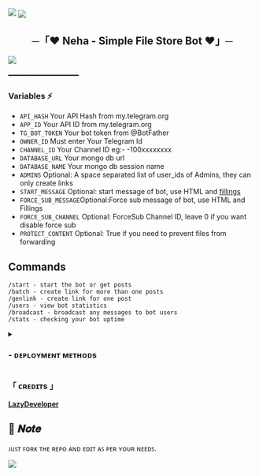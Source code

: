 
<img src="https://user-images.githubusercontent.com/73097560/115834477-dbab4500-a447-11eb-908a-139a6edaec5c.gif">
<img src='https://i.ibb.co/wLRVwrD/Neha-20241027-134327-0000.png' align="center">
<h2 align="center">
  ─「❤ Neha - Simple File Store Bot ❤」─
</h2>
<img src="https://user-images.githubusercontent.com/73097560/115834477-dbab4500-a447-11eb-908a-139a6edaec5c.gif">


 ━━━━━━━━━━━━━━━━━

### Variables ⚡

* `API_HASH` Your API Hash from my.telegram.org
* `APP_ID` Your API ID from my.telegram.org
* `TG_BOT_TOKEN` Your bot token from @BotFather
* `OWNER_ID` Must enter Your Telegram Id
* `CHANNEL_ID` Your Channel ID eg:- -100xxxxxxxx
* `DATABASE_URL` Your mongo db url
* `DATABASE_NAME` Your mongo db session name
* `ADMINS` Optional: A space separated list of user_ids of Admins, they can only create links
* `START_MESSAGE` Optional: start message of bot, use HTML and <a href='https://github.com/LazyDeveloperr/Simple_fileStore_BOT/blob/main/README.md#start_message'>fillings</a>
* `FORCE_SUB_MESSAGE`Optional:Force sub message of bot, use HTML and Fillings
* `FORCE_SUB_CHANNEL` Optional: ForceSub Channel ID, leave 0 if you want disable force sub
* `PROTECT_CONTENT` Optional: True if you need to prevent files from forwarding

## Commands

```
/start - start the bot or get posts
/batch - create link for more than one posts
/genlink - create link for one post
/users - view bot statistics
/broadcast - broadcast any messages to bot users
/stats - checking your bot uptime
```



<details>
<summary><h3>
- <b> ᴅᴇᴘʟᴏʏᴍᴇɴᴛ ᴍᴇᴛʜᴏᴅs </b>
</h3></summary>
<a href="https://youtube.com/@LazyDeveloperr" align="center">
  <img src="https://img.shields.io/badge/How%20to-Deploy-red?logo=youtube" width="147" align="center">
</a>

## Copy vars for RAW EDIT(koyeb)
```
ADMINS=5965340120
API_HASH=68098tyghvbnmmklji0a53ae86a661a12
APP_ID=109856786
CHANNEL_ID=-1001895607162
DATABASE_NAME=Cluster0
DATABASE_URL=mongodb+srv://lazyxxx:lazyxx@cluster0.v5uug.mongodb.net/?retryWrites=true&w=majority
FILE_AUTO_DELETE=600
FORCE_SUB_CHANNEL=-1001855814121
FORCE_SUB_CHANNEL2=-1002015215461
LOG_CHANNEL=-1001895607162
OWNER=LazyDeveloperr
OWNER_ID=5965340120
PORT=8080
TG_BOT_TOKEN=619876536:AAHkjhgcfvbnklidcvbnHhLqNmewwRy5xIw4

```

<h3 align="center">
    ─「 ᴅᴇᴩʟᴏʏ ᴏɴ ᴋᴏʏᴇʙ 」─
</h3>
<p align="center"><a href="https://app.koyeb.com/deploy?type=git&repository=github.com/LazyDeveloperr/Simple_fileStore_BOT&branch=main&name=neha">
  <img src="https://www.koyeb.com/static/images/deploy/button.svg" alt="Deploy On Koyeb">
</a></p>

<h3 align="center">
    ─「 ᴅᴇᴩʟᴏʏ ᴏɴ ʜᴇʀᴏᴋᴜ 」─
</h3>
<p align="center"><a href="https://heroku.com/deploy?template=https://github.com/LazyDeveloperr/Simple_fileStore_BOT/tree/main">
  <img src="https://www.herokucdn.com/deploy/button.svg" alt="Deploy On Heroku">
</a></p>

<h3 align="center">
    ─「 ᴅᴇᴩʟᴏʏ ᴏɴ ʀᴀɪʟᴡᴀʏ 」─
</h3>
<p align="center"><a href="https://railway.app/deploy?template=https://github.com/LazyDeveloperr/Simple_fileStore_BOT">
     <img height="45px" src="https://railway.app/button.svg">
</a></p>
<h3 align="center">
    ─「 ᴅᴇᴩʟᴏʏ ᴏɴ ʀᴇɴᴅᴇʀ 」─
</h3>
<p align="center"><a href="https://render.com/deploy?repo=https://github.com/LazyDeveloperr/Simple_fileStore_BOT">
<img src="https://render.com/images/deploy-to-render-button.svg" alt="Deploy to Render">
</a></p>
<h3 align="center">
    ─「 ᴅᴇᴩʟᴏʏ ᴏɴ ᴠᴘs 」─
</h3>
<p>
<pre>
git clone https://github.com/LazyDeveloperr/Simple_fileStore_BOT
# Install Packages
pip3 install -U -r requirements.txt
Edit info.py with variables as given below then run bot
python3 main.py
</pre>
</p>
</details>

<h3>「 ᴄʀᴇᴅɪᴛs 」
</h3>


 
<b>[LazyDeveloper](https://github.com/LazyDeveloperr)</b>

## 📌  𝑵𝒐𝒕𝒆

ᴊᴜꜱᴛ ꜰᴏʀᴋ ᴛʜᴇ ʀᴇᴘᴏ ᴀɴᴅ ᴇᴅɪᴛ ᴀꜱ ᴘᴇʀ ʏᴏᴜʀ ɴᴇᴇᴅꜱ.

<img src="https://user-images.githubusercontent.com/73097560/115834477-dbab4500-a447-11eb-908a-139a6edaec5c.gif">
